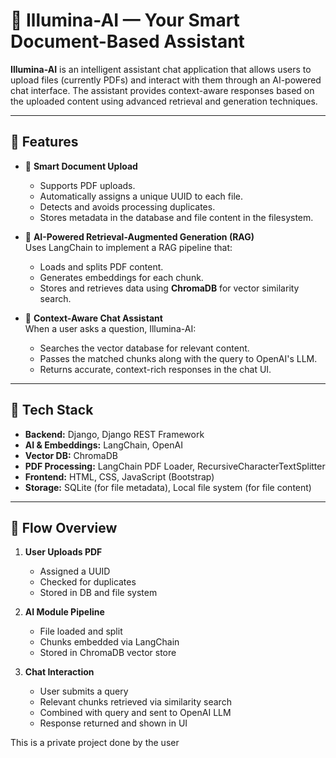 # 🌟 Illumina-AI — Your Smart Document-Based Assistant

**Illumina-AI** is an intelligent assistant chat application that allows users to upload files (currently PDFs) and interact with them through an AI-powered chat interface. The assistant provides context-aware responses based on the uploaded content using advanced retrieval and generation techniques.

---

## 🚀 Features

- 📁 **Smart Document Upload**
  - Supports PDF uploads.
  - Automatically assigns a unique UUID to each file.
  - Detects and avoids processing duplicates.
  - Stores metadata in the database and file content in the filesystem.

- 🧠 **AI-Powered Retrieval-Augmented Generation (RAG)**  
  Uses LangChain to implement a RAG pipeline that:
  - Loads and splits PDF content.
  - Generates embeddings for each chunk.
  - Stores and retrieves data using **ChromaDB** for vector similarity search.

- 💬 **Context-Aware Chat Assistant**  
  When a user asks a question, Illumina-AI:
  - Searches the vector database for relevant content.
  - Passes the matched chunks along with the query to OpenAI's LLM.
  - Returns accurate, context-rich responses in the chat UI.

---

## 🧰 Tech Stack

- **Backend:** Django, Django REST Framework
- **AI & Embeddings:** LangChain, OpenAI
- **Vector DB:** ChromaDB
- **PDF Processing:** LangChain PDF Loader, RecursiveCharacterTextSplitter
- **Frontend:** HTML, CSS, JavaScript (Bootstrap)
- **Storage:** SQLite (for file metadata), Local file system (for file content)

---

## 🔁 Flow Overview

1. **User Uploads PDF**
   - Assigned a UUID
   - Checked for duplicates
   - Stored in DB and file system

2. **AI Module Pipeline**
   - File loaded and split
   - Chunks embedded via LangChain
   - Stored in ChromaDB vector store

3. **Chat Interaction**
   - User submits a query
   - Relevant chunks retrieved via similarity search
   - Combined with query and sent to OpenAI LLM
   - Response returned and shown in UI



This is a private project done by the user

